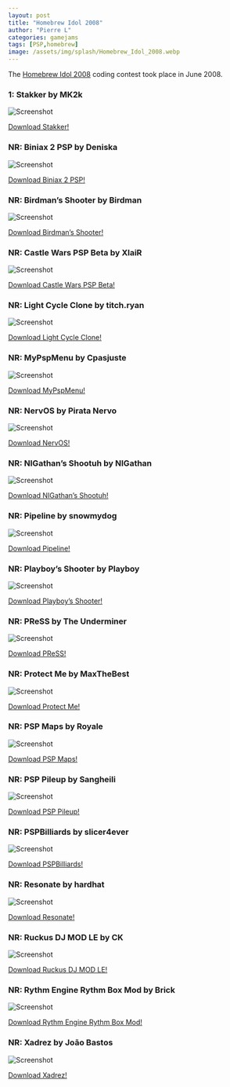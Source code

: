```yaml
---
layout: post
title: "Homebrew Idol 2008"
author: "Pierre L"
categories: gamejams
tags: [PSP,homebrew]
image: /assets/img/splash/Homebrew_Idol_2008.webp
---
```


The [Homebrew Idol 2008](https://web.archive.org/web/20081216012108/http://www.psp-hacks.com/tag/homebrew-idol/) coding contest took place in June 2008.

### 1: Stakker by MK2k

![Screenshot](https://github.com/PSP-Archive/PSP-Archive.github.io/raw/gh-pages/assets/img/snaps/STAK02715_00000.webp)

<a href="https://archive.org/details/stakker_psp_update2-mk2k.7z">Download Stakker!</a>

### NR: Biniax 2 PSP by Deniska

![Screenshot](https://github.com/PSP-Archive/PSP-Archive.github.io/raw/gh-pages/assets/img/snaps/20210723014616.webp)

<a href="https://archive.org/details/biniax-2-psp.-7z">Download Biniax 2 PSP!</a>

### NR: Birdman’s Shooter by Birdman

![Screenshot](https://github.com/PSP-Archive/PSP-Archive.github.io/raw/gh-pages/assets/img/snaps/BIRD01588_00000.webp)

<a href="https://archive.org/details/birdmans-shooter.-7z">Download Birdman’s Shooter!</a>

### NR: Castle Wars PSP Beta by XlaiR

![Screenshot](https://github.com/PSP-Archive/PSP-Archive.github.io/raw/gh-pages/assets/img/snaps/20210723013014.webp)

<a href="https://archive.org/details/castle-wars.-7z">Download Castle Wars PSP Beta!</a>

### NR: Light Cycle Clone by titch.ryan

![Screenshot](https://github.com/PSP-Archive/PSP-Archive.github.io/raw/gh-pages/assets/img/snaps/LIGH01728_00000.webp)

<a href="https://archive.org/details/light-cycle-clone.-7z">Download Light Cycle Clone!</a>

### NR: MyPspMenu by Cpasjuste

![Screenshot](https://github.com/PSP-Archive/PSP-Archive.github.io/raw/gh-pages/assets/img/snaps/pspmenu.webp)

<a href="https://archive.org/details/mypspmenu.7z">Download MyPspMenu!</a>

### NR: NervOS by Pirata Nervo

![Screenshot](https://github.com/PSP-Archive/PSP-Archive.github.io/raw/gh-pages/assets/img/snaps/nervos-v20.webp)

<a href="https://archive.org/details/nerv-os.-7z">Download NervOS!</a>

### NR: NIGathan’s Shootuh by NIGathan

![Screenshot](https://github.com/PSP-Archive/PSP-Archive.github.io/raw/gh-pages/assets/img/snaps/NIGA01065_00000.webp)

<a href="https://archive.org/details/niga-shootuh.-7z">Download NIGathan’s Shootuh!</a>

### NR: Pipeline by snowmydog

![Screenshot](https://github.com/PSP-Archive/PSP-Archive.github.io/raw/gh-pages/assets/img/snaps/PIPE00822_00000.webp)

<a href="https://archive.org/details/pipeline.-7z">Download Pipeline!</a>

### NR: Playboy’s Shooter by Playboy

![Screenshot](https://github.com/PSP-Archive/PSP-Archive.github.io/raw/gh-pages/assets/img/snaps/PLAY01571_00000.webp)

<a href="https://archive.org/details/playboy-shooter.-7z">Download Playboy’s Shooter!</a>

### NR: PReSS by The Underminer

![Screenshot](https://github.com/PSP-Archive/PSP-Archive.github.io/raw/gh-pages/assets/img/snaps/PRES00429_00000.webp)

<a href="https://archive.org/details/pressv04.7z">Download PReSS!</a>

### NR: Protect Me by MaxTheBest

![Screenshot](https://github.com/PSP-Archive/PSP-Archive.github.io/raw/gh-pages/assets/img/snaps/PM_S00484_00000.webp)

<a href="https://archive.org/details/pm-src.-7z">Download Protect Me!</a>

### NR: PSP Maps by Royale

![Screenshot](https://github.com/PSP-Archive/PSP-Archive.github.io/raw/gh-pages/assets/img/snaps/pspmaps.webp)

<a href="https://archive.org/details/psp-maps.-7z">Download PSP Maps!</a>

### NR: PSP Pileup by Sangheili

![Screenshot](https://github.com/PSP-Archive/PSP-Archive.github.io/raw/gh-pages/assets/img/snaps/PSPI00786_00002.webp)

<a href="https://archive.org/details/pspileup.-7z">Download PSP Pileup!</a>

### NR: PSPBilliards by slicer4ever

![Screenshot](https://github.com/PSP-Archive/PSP-Archive.github.io/raw/gh-pages/assets/img/snaps/PSPB01056_00001.webp)

<a href="https://archive.org/details/pspbillards.-7z">Download PSPBilliards!</a>

### NR: Resonate by hardhat

![Screenshot](https://github.com/PSP-Archive/PSP-Archive.github.io/raw/gh-pages/assets/img/snaps/RESO01018_00000.webp)

<a href="https://archive.org/details/resonate045.7z">Download Resonate!</a>

### NR: Ruckus DJ MOD LE by CK

![Screenshot](https://github.com/PSP-Archive/PSP-Archive.github.io/raw/gh-pages/assets/img/snaps/RUCK01532_00001.webp)

<a href="https://archive.org/details/usbhostfs_gui_usr1.1">Download Ruckus DJ MOD LE!</a>

### NR: Rythm Engine Rythm Box Mod by Brick

![Screenshot](https://github.com/PSP-Archive/PSP-Archive.github.io/raw/gh-pages/assets/img/snaps/RYTH01355_00000.webp)

<a href="https://archive.org/details/rythm-engine-rbm.-7z">Download Rythm Engine Rythm Box Mod!</a>

### NR: Xadrez by João Bastos

![Screenshot](https://github.com/PSP-Archive/PSP-Archive.github.io/raw/gh-pages/assets/img/snaps/xadrez.webp)

<a href="https://archive.org/details/xadrez.-7z">Download Xadrez!</a>
